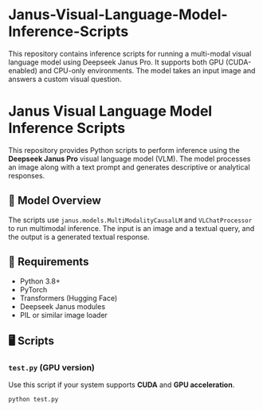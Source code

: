 # Janus-Visual-Language-Model-Inference-Scripts
This repository contains inference scripts for running a multi-modal visual language model using Deepseek Janus Pro. It supports both GPU (CUDA-enabled) and CPU-only environments. The model takes an input image and answers a custom visual question.


# Janus Visual Language Model Inference Scripts

This repository provides Python scripts to perform inference using the **Deepseek Janus Pro** visual language model (VLM). The model processes an image along with a text prompt and generates descriptive or analytical responses.

## 🧠 Model Overview

The scripts use `janus.models.MultiModalityCausalLM` and `VLChatProcessor` to run multimodal inference. The input is an image and a textual query, and the output is a generated textual response.

## 🧰 Requirements

- Python 3.8+
- PyTorch
- Transformers (Hugging Face)
- Deepseek Janus modules
- PIL or similar image loader

## 🖥️ Scripts

### `test.py` (GPU version)

Use this script if your system supports **CUDA** and **GPU acceleration**.

```bash
python test.py


